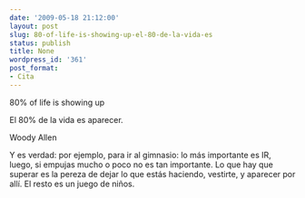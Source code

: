 ```yaml
---
date: '2009-05-18 21:12:00'
layout: post
slug: 80-of-life-is-showing-up-el-80-de-la-vida-es
status: publish
title: None
wordpress_id: '361'
post_format:
- Cita
---
```


80% of life is showing up





El 80% de la vida es aparecer.





Woody Allen




Y es verdad: por ejemplo, para ir al gimnasio: lo más importante es IR, luego, si empujas mucho o poco no es tan importante. Lo que hay que superar es la pereza de dejar lo que estás haciendo, vestirte, y aparecer por allí. El resto es un juego de niños.
